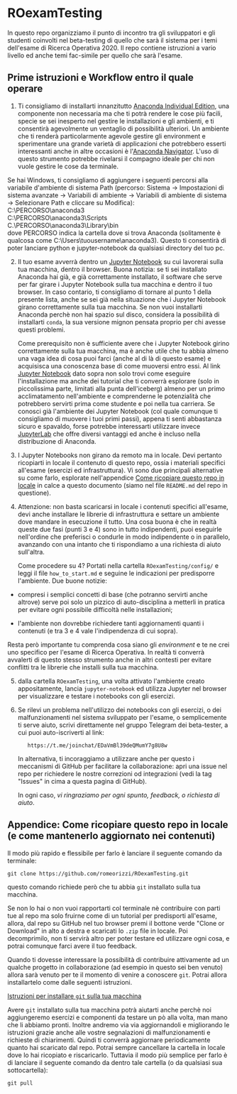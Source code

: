 # ROexamTesting
In questo repo organizziamo il punto di incontro tra gli sviluppatori e gli studenti coinvolti nel beta-testing di quello che sarà il sistema per i temi dell'esame di Ricerca Operativa 2020.
Il repo contiene istruzioni a vario livello ed anche temi fac-simile per quello che sarà l'esame.

## Prime istruzioni e Workflow entro il quale operare

1. Ti consigliamo di installarti innanzitutto [Anaconda Individual Edition](https://jupyterlab.readthedocs.io/en/stable/), una componente non necessaria ma che ti potrà rendere le cose più facili, specie se sei inesperto nel gestire le installazioni e gli ambienti, e ti consentirà agevolmente un ventaglio di possibilità ulteriori.
Un ambiente che ti renderà particolarmente agevole gestire gli environment e sperimentare una grande varietà di applicazioni che potrebbero esserti interessanti anche in altre occasioni è l'[Anaconda Navigator](https://docs.anaconda.com/anaconda/navigator/).
L'uso di questo strumento potrebbe rivelarsi il compagno ideale per chi non vuole gestire le cose da terminale.

Se hai Windows, ti consigliamo di aggiungere i seguenti percorsi alla variabile d'ambiente di sistema Path (percorso: Sistema -> Impostazioni di sistema avanzate -> Variabili di ambiente -> Variabili di ambiente di sistema -> Selezionare Path e cliccare su Modifica):<br>
C:\PERCORSO\anaconda3<br>
C:\PERCORSO\anaconda3\Scripts<br>
C.\PERCORSO\anaconda3\Library\bin<br>
dove PERCORSO indica la cartella dove si trova Anaconda (solitamente è qualcosa come C:\Users\tuousername\anaconda3).
Questo ti consentirà di poter lanciare python e jupyter-notebook da qualsiasi directory del tuo pc.

2. Il tuo esame avverrà dentro un [Jupyter Notebook](https://jupyter.readthedocs.io/en/latest/) su cui lavorerai sulla tua macchina, dentro il browser.
   Buona notizia: se ti sei installato Anaconda hai già, e già correttamente installato,
   il software che serve per far girare i Jupyter Notebook
   sulla tua macchina e dentro il tuo browser.
   In caso contario, ti consigliamo di tornare al punto 1 della presente lista, anche se sei già nella situazione che i Jupyter Notebook girano correttamente sulla tua macchina.
   Se non vuoi installarti Anaconda perchè non hai spazio sul disco, considera la possibilità di installarti `conda`, la sua versione mignon pensata proprio per chi avesse questi problemi.

   Come prerequisito non è sufficiente avere che i Jupyter Notebook girino correttamente sulla tua macchina, ma è anche utile che tu abbia almeno una vaga idea di cosa puoi farci (anche al di là di questo esame) e acquisisca una conoscenza base di come muoversi entro essi.
  Al link [Jupyter Notebook](https://jupyter.readthedocs.io/en/latest/) dato sopra non solo trovi come eseguire l'installazione ma anche dei tutorial che ti converrà esplorare (solo in piccolissima parte, limitati alla punta dell'iceberg) almeno per un primo acclimatamento nell'ambiente e comprenderne le potenzialità che potrebbero servirti prima come studente e poi nella tua carriera.
   Se conosci già l'ambiente dei Jupyter Notebook (col quale comunque ti consigliamo di muovere i tuoi primi passi), appena ti senti abbastanza sicuro e spavaldo, forse potrebbe interessarti utilizzare invece  
   [JupyterLab](https://jupyterlab.readthedocs.io/en/stable/) che offre diversi vantaggi ed anche è incluso nella distribuzione di Anaconda.

3. I Jupyter Notebooks non girano da remoto ma in locale. Devi pertanto ricopiarti in locale il contenuto di questo repo, ossia i materiali specifici all'esame (esercizi ed infrastruttura).
   Vi sono due principali alternative su come farlo,
   esplorate nell'appendice <a href="#ricopiaInLocale">Come ricopiare questo repo in locale</a> in calce a questo documento (siamo nel file `README.md` del repo in questione).

4. Attenzione: non basta scaricarsi in locale i contenuti specifici all'esame, devi anche installare le librerie di infrastruttura e settare un ambiente dove mandare in esecuzione il tutto.
   Una cosa buona è che in realtà queste due fasi (punti 3 e 4) sono in tutto indipendenti, puoi eseguirle nell'ordine che preferisci o condurle in modo indipendente o in parallelo, avanzando con una intanto che ti rispondiamo a una richiesta di aiuto sull'altra.

   Come procedere su 4?
   Portati nella cartella `ROexamTesting/config/`
   e leggi il file `how_to_start.md` e seguine le indicazioni per predisporre l'ambiente.
   Due buone notizie:

  -  compresi i semplici concetti di base (che potranno servirti anche altrove) serve poi solo un pizzico di auto-disciplina a metterli in pratica per evitare ogni possibile difficoltà nelle installazioni;

  -  l'ambiente non dovrebbe richiedere tanti aggiornamenti quanti i contenuti (e tra 3 e 4 vale l'indipendenza di cui sopra).

  Resta però importante tu comprenda cosa siano gli _environment_ e te ne crei uno specifico per l'esame di Ricerca Operativa. In realtà ti converrà avvalerti di questo stesso strumento anche in altri contesti per evitare conflitti tra le librerie che installi sulla tua macchina.

5. dalla cartella `ROexamTesting`, una volta attivato l'ambiente creato appositamente,
   lancia `jupyter-notebook` ed utilizza Jupyter nel browser
   per visualizzare e testare i notebooks con gli esercizi.

6. Se rilevi un problema nell'utilizzo dei notebooks con gli esercizi,
   o dei malfunzionamenti nel sistema sviluppato per l'esame,
   o semplicemente ti serve aiuto,
   scrivi direttamente nel gruppo Telegram dei beta-tester,
      a cui puoi auto-iscriverti al link:
   ```
      https://t.me/joinchat/EDaVmBl39deQMumY7g8U8w
   ```
      In alternativa, ti incoraggiamo a utilizzare anche per questo i meccanismi di GitHub per facilitare la collaborazione:
      apri una issue nel repo per richiedere le nostre correzioni od integrazioni (vedi la tag "Issues" in cima a questa pagina di GitHub).

      In ogni caso, _vi ringraziamo per ogni spunto, feedback, o richiesta di aiuto_.

## Appendice: Come ricopiare questo repo in locale (e come mantenerlo aggiornato nei contenuti)

<a name="ricopiaInLocale">Il modo più rapido e flessibile</a>
    per farlo è lanciare il seguente comando da terminale:
```
git clone https://github.com/romeorizzi/ROexamTesting.git
```
questo comando richiede però che tu abbia `git` installato sulla tua macchina.

Se non lo hai o non vuoi rapportarti col terminale nè contribuire con parti tue al repo ma solo fruirne come di un tutorial per predisporti all'esame,
allora, dal repo su GitHub nel tuo browser premi il bottone verde "Clone or Download" in alto a destra
   e scaricati lo `.zip` file in locale. Poi decomprimilo, non ti servirà altro per poter testare ed utilizzare ogni cosa, e potrai comunque farci avere il tuo feedback.

Quando ti dovesse interessare la possibilità di contribuire attivamente ad un qualche progetto in collaborazione
(ad esempio in questo sei ben venuto) allora sarà venuto per te il momento di venire a conoscere `git`. Potrai allora installartelo come dalle seguenti istruzioni.

[Istruzioni per installare `git` sulla tua macchina](https://www.html.it/pag/53180/installazione-di-git/)

Avere `git` installato sulla tua macchina potrà aiutarti anche perchè noi aggiungeremo esercizi e componenti da testare un pò alla volta, man mano che li abbiamo pronti. Inoltre andremo via via aggiornandoli e migliorando le istruzioni grazie anche alle vostre segnalazioni di malfunzionamenti e richieste di chiarimenti.
Quindi ti converrà aggiornare periodicamente quanto hai scaricato dal repo. Potrai sempre cancellare la cartella in locale dove lo hai ricopiato e riscaricarlo. Tuttavia il modo più semplice per farlo è di lanciare il seguente comando da dentro tale cartella (o da qualsiasi sua sottocartella):

```
git pull
```
